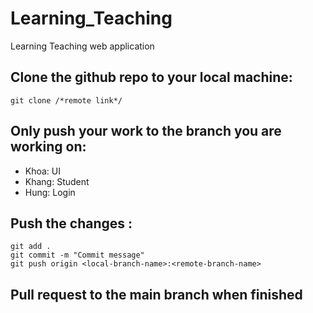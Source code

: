 # Learning_Teaching
Learning Teaching web application

## Clone the github repo to your local machine:
```{r, engine='bash', count_lines}
git clone /*remote link*/
```
## Only push your work to the branch you are working on:
- Khoa: UI
- Khang: Student
- Hung: Login
## Push the changes :
```{r, engine='bash', count_lines}
git add .
git commit -m "Commit message"
git push origin <local-branch-name>:<remote-branch-name>
```


## Pull request to the main branch when finished